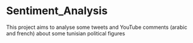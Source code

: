 # Sentiment_Analysis
This project aims to analyse some tweets and YouTube comments (arabic and french) about some tunisian political figures

